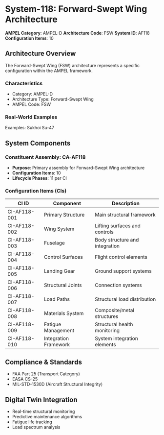 # System-118: Forward-Swept Wing Architecture

**AMPEL Category**: AMPEL-D
**Architecture Code**: FSW
**System ID**: AF118
**Configuration Items**: 10

## Architecture Overview

The Forward-Swept Wing (FSW) architecture represents a specific configuration within the AMPEL framework.

### Characteristics
- Category: AMPEL-D
- Architecture Type: Forward-Swept Wing
- AMPEL Code: FSW

### Real-World Examples
Examples: Sukhoi Su-47

## System Components

### Constituent Assembly: CA-AF118
- **Purpose**: Primary assembly for Forward-Swept Wing architecture
- **Configuration Items**: 10
- **Lifecycle Phases**: 11 per CI

### Configuration Items (CIs)

| CI ID | Component | Description |
|-------|-----------|-------------|
| CI-AF118-001 | Primary Structure | Main structural framework |
| CI-AF118-002 | Wing System | Lifting surfaces and controls |
| CI-AF118-003 | Fuselage | Body structure and integration |
| CI-AF118-004 | Control Surfaces | Flight control elements |
| CI-AF118-005 | Landing Gear | Ground support systems |
| CI-AF118-006 | Structural Joints | Connection systems |
| CI-AF118-007 | Load Paths | Structural load distribution |
| CI-AF118-008 | Materials System | Composite/metal structures |
| CI-AF118-009 | Fatigue Management | Structural health monitoring |
| CI-AF118-010 | Integration Framework | System integration elements |

## Compliance & Standards
- FAA Part 25 (Transport Category)
- EASA CS-25
- MIL-STD-1530D (Aircraft Structural Integrity)

## Digital Twin Integration
- Real-time structural monitoring
- Predictive maintenance algorithms
- Fatigue life tracking
- Load spectrum analysis
